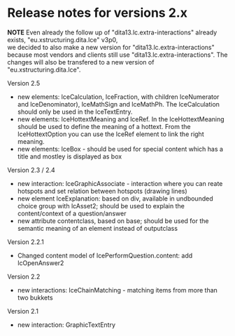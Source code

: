 # Release notes for versions 2.x

**NOTE**
Even already the follow up of "dita13.lc.extra-interactions" already exists, "eu.xstructuring.dita.lce" v3p0,  
we decided to also make a new version for "dita13.lc.extra-interactions" because most vendors and clients still use "dita13.lc.extra-interactions".
The changes will also be transfered to a new version of "eu.xstructuring.dita.lce".

Version 2.5
- new elements: lceCalculation, lceFraction, with children lceNumerator and lceDenominator), lceMathSign and lceMathPh. The lceCalculation should only be used in the lceTextEntry.
- new elements: lceHottextMeaning and lceRef. In the lceHottextMeaning should be used to define the meaning of a hottext. From the lceHottextOption you can use the lceRef element to link the right meaning.
- new elements: lceBox - should be used for special content which has a title and mostley is displayed as box

Version 2.3 / 2.4
- new interaction: lceGraphicAssociate - interaction where you can reate hotspots and set relation between hotspots (drawing lines)
- new element lceExplanation: based on div, available in undbounded choice group with lcAsset2; should be used to explain the content/context of a question/answer
- new attribute contentclass, based on base; should be used for the semantic meaning of an element instead of outputclass

Version 2.2.1
- Changed content model of lcePerformQuestion.content: add lcOpenAnswer2

Version 2.2
- new interactions: lceChainMatching - matching items from more than two bukkets

Version 2.1
- new interaction: GraphicTextEntry